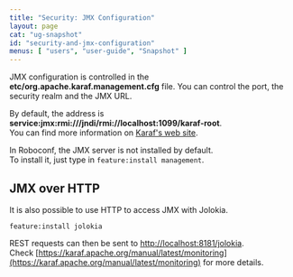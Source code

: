 ```yaml
---
title: "Security: JMX Configuration"
layout: page
cat: "ug-snapshot"
id: "security-and-jmx-configuration"
menus: [ "users", "user-guide", "Snapshot" ]
---
```


JMX configuration is controlled in the **etc/org.apache.karaf.management.cfg** file.
You can control the port, the security realm and the JMX URL.

By default, the address is **service:jmx:rmi:///jndi/rmi://localhost:1099/karaf-root**.  
You can find more information on [Karaf's web site](https://karaf.apache.org/manual/latest/#_monitoring_and_management_using_jmx).

In Roboconf, the JMX server is not installed by default.  
To install it, just type in `feature:install management`. 


## JMX over HTTP

It is also possible to use HTTP to access JMX with Jolokia.  

```properties
feature:install jolokia
```

REST requests can then be sent to [http://localhost:8181/jolokia](http://localhost:8181/jolokia).  
Check [https://karaf.apache.org/manual/latest/monitoring](https://karaf.apache.org/manual/latest/monitoring)
for more details.
